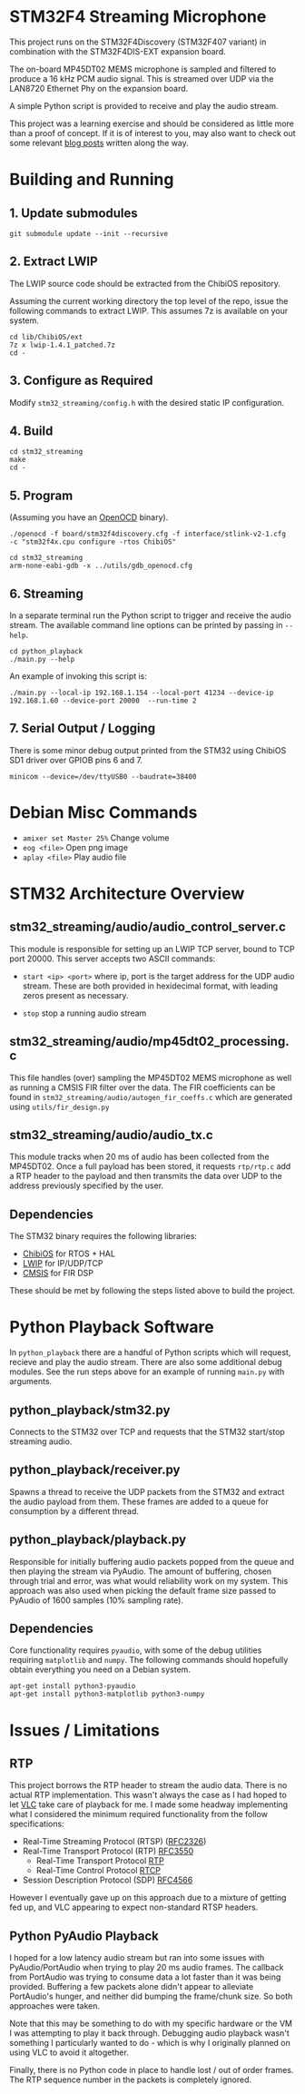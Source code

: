 # STM32F4 Streaming Microphone

This project runs on the STM32F4Discovery (STM32F407 variant) in combination
with the STM32F4DIS-EXT expansion board.

The on-board MP45DT02 MEMS microphone is sampled and filtered to produce a 16
kHz PCM audio signal. This is streamed over UDP via the LAN8720 Ethernet Phy on
the expansion board. 

A simple Python script is provided to receive and play the audio stream.

This project was a learning exercise and should be considered as little more
than a proof of concept. If it is of interest to you, may also
want to check out some relevant [blog posts](
https://www.theunterminatedstring.com/tag/project_stm32_streaming_mic/)
written along the way.

# Building and Running

## 1. Update submodules 

    git submodule update --init --recursive

## 2. Extract LWIP

The LWIP source code should be extracted from the ChibiOS repository.

Assuming the current working directory the top level of the repo, issue the
following commands to extract LWIP. This assumes 7z is available on your system.

    cd lib/ChibiOS/ext
    7z x lwip-1.4.1_patched.7z
    cd -

## 3. Configure as Required

Modify `stm32_streaming/config.h` with the desired static IP configuration.

## 4. Build 

    cd stm32_streaming
    make
    cd -

## 5. Program

(Assuming you have an [OpenOCD](openocd.org) binary).

    ./openocd -f board/stm32f4discovery.cfg -f interface/stlink-v2-1.cfg  -c "stm32f4x.cpu configure -rtos ChibiOS"

    cd stm32_streaming
    arm-none-eabi-gdb -x ../utils/gdb_openocd.cfg

## 6. Streaming

In a separate terminal run the Python script to trigger and receive the audio
stream. The available command line options can be printed by passing in
`--help`.

    cd python_playback
    ./main.py --help

An example of invoking this script is:

    ./main.py --local-ip 192.168.1.154 --local-port 41234 --device-ip 192.168.1.60 --device-port 20000  --run-time 2

## 7. Serial Output / Logging

There is some minor debug output printed from the STM32 using ChibiOS SD1 driver
over GPIOB pins 6 and 7.

    minicom --device=/dev/ttyUSB0 --baudrate=38400

# Debian Misc Commands

- `amixer set Master 25%` Change volume
- `eog <file>` Open png image
- `aplay <file>` Play audio file

# STM32 Architecture Overview

## stm32_streaming/audio/audio_control_server.c

This module is responsible for setting up an LWIP TCP server, bound to TCP port
20000. This server accepts two ASCII commands:

- `start <ip> <port>` where ip, port is the target address for the UDP audio
stream. These are both provided in hexidecimal format, with leading zeros
present as necessary.

- `stop` stop a running audio stream

## stm32_streaming/audio/mp45dt02_processing.c

This file handles (over) sampling the MP45DT02 MEMS microphone as well as
running a CMSIS FIR filter over the data. The FIR coefficients can be found in
`stm32_streaming/audio/autogen_fir_coeffs.c` which are generated using
`utils/fir_design.py`

##  stm32_streaming/audio/audio_tx.c

This module tracks when 20 ms of audio has been collected from the MP45DT02.
Once a full payload has been stored, it requests `rtp/rtp.c` add a RTP header to
the payload and then transmits the data over UDP to the address previously
specified by the user. 

## Dependencies

The STM32 binary requires the following libraries: 

- [ChibiOS](http://www.chibios.org/dokuwiki/doku.php) for RTOS + HAL
- [LWIP](https://savannah.nongnu.org/projects/lwip/) for IP/UDP/TCP
- [CMSIS](https://developer.arm.com/embedded/cmsis) for FIR DSP

These should be met by following the steps listed above to build the project.

# Python Playback Software

In `python_playback` there are a handful of Python scripts which will request,
recieve and play the audio stream. There are also some additional debug modules.
See the run steps above for an example of running `main.py` with arguments.

## python_playback/stm32.py

Connects to the STM32 over TCP and requests that the STM32 start/stop
streaming audio.

## python_playback/receiver.py

Spawns a thread to receive the UDP packets from the STM32 and extract the audio
payload from them. These frames are added to a queue for consumption by a
different thread.

## python_playback/playback.py

Responsible for initially buffering audio packets popped from the queue and then
playing the stream via PyAudio.
The amount of buffering, chosen through trial and error, was what would
reliability work on my system. This approach was also used when picking the
default frame size passed to PyAudio of 1600 samples (10% sampling rate).

## Dependencies

Core functionality requires `pyaudio`, with some of the debug utilities
requiring `matplotlib` and `numpy`. The following commands should hopefully
obtain everything you need on a Debian system.

    apt-get install python3-pyaudio
    apt-get install python3-matplotlib python3-numpy

# Issues / Limitations

## RTP

This project borrows the RTP header to stream the audio data. There is no actual
RTP implementation.
This wasn't always the case as I had hoped to let 
[VLC](https://www.videolan.org/vlc/index.en-GB.html) take care of playback for
me.
I made some headway implementing what I considered the minimum required
functionality from the follow specifications:

* Real-Time Streaming Protocol (RTSP) ([RFC2326](https://tools.ietf.org/html/rfc2326)) 
* Real-Time Transport Protocol (RTP) [RFC3550](https://tools.ietf.org/html/rfc3550)
    * Real-Time Transport Protocol [RTP](https://tools.ietf.org/html/rfc3550#page-13)
    * Real-Time Control Protocol [RTCP](https://tools.ietf.org/html/rfc3550#page-19)
* Session Description Protocol (SDP) [RFC4566](https://tools.ietf.org/html/rfc4566)

However I eventually gave up on this approach due to a mixture of getting fed
up, and VLC appearing to expect non-standard RTSP headers.

## Python PyAudio Playback

I hoped for a low latency audio stream but ran into some issues with
PyAudio/PortAudio when trying to play 20 ms audio frames. The callback from
PortAudio was trying to consume data a lot faster than it was being provided.
Buffering a few packets alone didn't appear to alleviate PortAudio's hunger, and
neither did bumping the frame/chunk size. So both approaches were taken.

Note that this may be something to do with my specific hardware or the
VM I was attempting to play it back through. Debugging audio playback wasn't
something I particularly wanted to do - which is why I originally planned on
using VLC to avoid it altogether.

Finally, there is no Python code in place to handle lost / out of order
frames. The RTP sequence number in the packets is completely ignored.

